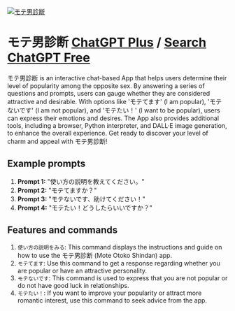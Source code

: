 
[![モテ男診断](https://files.oaiusercontent.com/file-ogducYbpW7siR9OI2KaSyLyh?se=2123-10-17T14%3A28%3A17Z&sp=r&sv=2021-08-06&sr=b&rscc=max-age%3D31536000%2C%20immutable&rscd=attachment%3B%20filename%3D0c3087fc-b91f-4118-a482-1eea7c36f548.png&sig=0uZLNSmLtYECYTJpi3GKCutrbY1jKlbsjklrzRMuLco%3D)](https://chat.openai.com/g/g-IYDkgEEBr-motenan-zhen-duan)

# モテ男診断 [ChatGPT Plus](https://chat.openai.com/g/g-IYDkgEEBr-motenan-zhen-duan) / [Search ChatGPT Free](https://gptcall.net/index.html#/?search=%E3%83%A2%E3%83%86%E7%94%B7%E8%A8%BA%E6%96%AD)

モテ男診断 is an interactive chat-based App that helps users determine their level of popularity among the opposite sex. By answering a series of questions and prompts, users can gauge whether they are considered attractive and desirable. With options like 'モテてます' (I am popular), 'モテないです' (I am not popular), and 'モテたい！' (I want to be popular), users can express their emotions and desires. The App also provides additional tools, including a browser, Python interpreter, and DALL·E image generation, to enhance the overall experience. Get ready to discover your level of charm and appeal with モテ男診断!

## Example prompts

1. **Prompt 1:** "使い方の説明を教えてください。"
2. **Prompt 2:** "モテてますか？"
3. **Prompt 3:** "モテないです、助けてください！"
4. **Prompt 4:** "モテたい！どうしたらいいですか？"

## Features and commands

1. `使い方の説明をみる`: This command displays the instructions and guide on how to use the モテ男診断 (Mote Otoko Shindan) app.
2. `モテてます`: Use this command to get a response regarding whether you are popular or have an attractive personality.
3. `モテないです`: This command is used to express that you are not popular or do not have good luck in relationships.
4. `モテたい！`: If you want to improve your popularity or attract more romantic interest, use this command to seek advice from the app.


